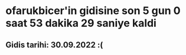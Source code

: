 # ofarukbicer'in gidisine son 5 gun 0 saat 53 dakika 29 saniye kaldi

## Gidis tarihi: 30.09.2022 :(